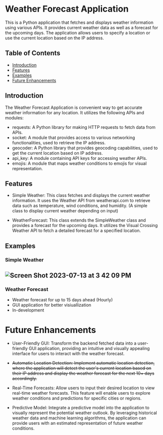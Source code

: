 # Weather Forecast Application
This is a Python application that fetches and displays weather information using various APIs. It provides current weather data as well as a forecast for the upcoming days. The application allows users to specify a location or use the current location based on the IP address.

## Table of Contents

- [Introduction](#introduction)
- [Features](#features)
- [Examples](#examples)
- [Future Enhancements](#future-enhancements)



## Introduction
The Weather Forecast Application is convenient way to get accurate weather information for any location. It utilizes the following APIs and modules:

- requests: A Python library for making HTTP requests to fetch data from APIs.
- socket: A module that provides access to various networking functionalities, used to retrieve the IP address.
- geocoder: A Python library that provides geocoding capabilities, used to get the current location based on IP address.
- api_key: A module containing API keys for accessing weather APIs.
- emojis: A module that maps weather conditions to emojis for visual representation.



## Features

- Simple Weather: This class fetches and displays the current weather information. It uses the Weather API from weatherapi.com to retrieve data such as temperature, wind conditions, and humidity. (A simple class to display current weather depending on input)

- WeatherForecast: This class extends the SimpleWeather class and provides a forecast for the upcoming days. It utilizes the Visual Crossing Weather API to fetch a detailed forecast for a specified location.

## Examples
### Simple Weather
![Screen Shot 2023-07-13 at 3 42 09 PM](https://github.com/yousefabuz17/FileCraftsman/assets/68834704/0982b1ca-bc32-4494-a6a8-18cf674c2319)
---
### Weather Forecast
- Weather forecast for up to 15 days ahead (Hourly)
- GUI application for better visiuallization
- In-development

# Future Enhancements

- User-Friendly GUI: Transform the backend fetched data into a user-friendly GUI application, providing an intuitive and visually appealing interface for users to interact with the weather forecast.

- ~~Automatic Location Detection: Implement automatic location detection, where the application will detect the user's current location based on their IP address and display the weather forecast for the next 10+ days accordingly.~~

- Real-Time Forecasts: Allow users to input their desired location to view real-time weather forecasts. This feature will enable users to explore weather conditions and predictions for specific cities or regions.

- Predictive Model: Integrate a predictive model into the application to visually represent the potential weather outlook. By leveraging historical weather data and machine learning algorithms, the application can provide users with an estimated representation of future weather conditions.
